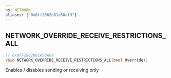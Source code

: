 ```yaml
---
ns: NETWORK
aliases: ["0x0ff2862b61a58af9"]
---
```

## NETWORK_OVERRIDE_RECEIVE_RESTRICTIONS_ALL

```c
// 0x0FF2862B61A58AF9
void NETWORK_OVERRIDE_RECEIVE_RESTRICTIONS_ALL(bool Override);
```

Enables / disables sending or receiving only

